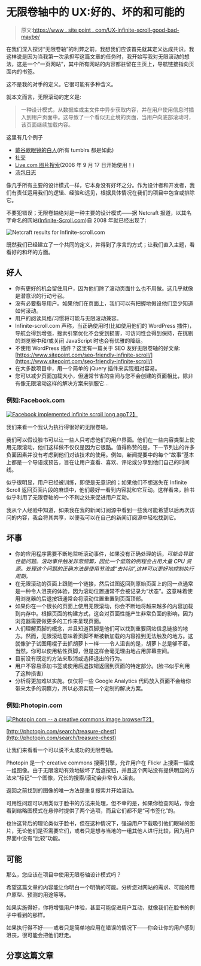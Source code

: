 # 无限卷轴中的 UX:好的、坏的和可能的

> 原文:[https://www . site point . com/UX-infinite-scroll-good-bad-maybe/](https://www.sitepoint.com/ux-infinite-scroll-good-bad-maybe/)

在我们深入探讨“无限卷轴”的利弊之前，我想我们应该首先就其定义达成共识。我这样说是因为当我第一次承担写这篇文章的任务时，我开始写我对无限滚动的想法，这是一个“一页网站”，其中所有网站的内容都驻留在主页上，导航链接指向页面内的书签。

这不是我的对手的定义。它很可能有多种含义。

就本文而言，无限滚动的定义是:

> 一种设计模式，从数据库或主文件中异步获取内容，并在用户使用信息时插入到用户页面中。这导致了一个看似无止境的页面，当用户向底部滚动时，该页面继续加载内容。

这里有几个例子

*   [戴谷歌眼镜的白人](http://whitemenwearinggoogleglass.tumblr.com/)(所有 tumblrs 都是如此)
*   [社交](http://socialthing.com/)
*   [Live.com 图片搜索](http://www.bing.com/images/search?q=Sitepoint&go=Submit&qs=n&form=QBIR&pq=sitepoint&sc=8-9&sp=-1&sk=)(2006 年 9 月 17 日开始使用！)
*   [汤包日志](http://www.soup.io/)

像几乎所有主要的设计模式一样，它本身没有好坏之分。作为设计者和开发者，我们有责任运用我们的逻辑、经验和远见，根据具体情况在我们的项目中包含或排除它。

不要犯错误；无限卷轴绝对是一种主要的设计模式——据 Netcraft 报道，以其名字命名的网站([Infinite-Scroll.com](http://www.infinite-scroll.com/))自 2008 年就已经出现了:

![Netcraft results for Infinite-scroll.com](../Images/74d933bc767d2683428df38ef4952f6c.png)

既然我们已经建立了一个共同的定义，并得到了序言的方式；让我们直入主题，看看好的和坏的方面。

## 好人

*   你有更好的机会留住用户，因为他们除了滚动页面什么也不用做。这几乎就像是潜意识的行动号召。
*   没有必要指导用户。如果他们在页面上，我们可以有把握地假设他们至少知道如何滚动。
*   用户的阅读风格/习惯将可能与无限滚动兼容。
*   Infinite-scroll.com 声称，当正确使用时(比如使用他们的 WordPress 插件)，导航会得到增强，搜索引擎优化不会受到损害，可访问性会得到保持，在挑剔的浏览器中和/或关闭 JavaScript 时也会有优雅的降级。
*   不使用 WordPress 插件？这里有一篇关于 SEO 友好无限卷轴的好文章:[https://www.sitepoint.com/seo-friendly-infinite-scroll/](https://www.sitepoint.com/seo-friendly-infinite-scroll/)
*   在大多数项目中，用一个简单的 jQuery 插件来实现相对容易。
*   您可以减少页面加载大小，但通常节省的空间与您不会创建的页面相比，除非有像无限滚动这样的解决方案来驯服它…

### 例如:Facebook.com

[![Facebook implemented infinite scroll long ago](../Images/0b98497cb969250fc567bf102189a5c7.png)T2】](http://Facebook.com/SitePoint)

我们来看一个我认为执行得很好的无限卷轴。

我们可以假设脸书可以让一些人只考虑他们的用户界面。他们在一些内容类型上使用无限滚动，他们这样做不仅仅是因为它很酷。值得称赞的是，下一节列出的许多负面因素并没有考虑到他们对该技术的使用。例如，新闻提要中的每个“故事”基本上都是一个导语或预告，旨在让用户查看、喜欢、评论或分享到他们自己的时间线。

似乎很明显，用户已经被训练，即使是无意识的；如果他们不想迷失在 Infinite Scroll 返回页面片段的麻烦中，他们最好一看到内容就和它互动。这样看来，脸书似乎利用了无限卷轴的一个不利之处来促进用户互动。

我从个人经验中知道，如果我在我的新闻订阅源中看到一些我可能希望以后再次访问的内容，我会将其共享，以便我可以在自己的新闻订阅源中轻松找到它。

## 坏事

*   你的应用程序需要不断地监听滚动事件，如果没有正确处理的话，*可能会导致性能问题。滚动事件触发非常频繁，因此一个低效的例程会占用大量 CPU 资源。处理这个问题的正确方法是使用节流或“去抖动”,这样可以更好地控制执行周期。*
*   在无限滚动的页面上跟随一个链接，然后试图返回到原始页面上的同一点通常是一种令人沮丧的体验，因为滚动位置通常不会被记录为“状态”。这意味着使用浏览器的后退按钮通常会将滚动位置重置到页面顶部。
*   如果你在一个很长的页面上使用无限滚动，你会不断地将越来越多的内容加载到内存中。根据页面的构建方式，这会对页面性能产生非常负面的影响，因为浏览器需要做更多的工作来呈现页面。
*   人们理解页脚的概念，并且知道页脚是他们可以找到重要网站信息链接的地方。然而，无限滚动意味着页脚不断被新加载的内容推到无法触及的地方。这就像驴子试图用棍子去抓胡萝卜一样——令人沮丧的是，胡萝卜总是够不着。当然，你可以使用粘性页脚，但是这样会毫无理由地占用屏幕空间。
*   目前没有既定的方法来取消或选择退出的行为。
*   用户不容易添加书签或使用后退按钮返回到页面的特定部分。(脸书似乎利用了这种损害)
*   分析将更加难以实施。仅仅将一些 Google Analytics 代码放入页面不会给你带来太多的洞察力，所以必须实现一个定制的解决方案。

### 例如:Photopin.com

[![Photopin.com -- a creative commons image browser ](../Images/98ed93c05379c61b2ff9c2a0b4227898.png)T2】](http://photopin.com/search/treasure-chest)

[http://photopin.com/search/treasure-chest](http://photopin.com/search/treasure-chest)

让我们来看看一个可以说不太成功的无限卷轴。

Photopin 是一个 creative commons 搜索引擎，允许用户在 Flickr 上搜索一幅或一组图像。由于无限滚动有效地破坏了后退按钮，并且这个网站没有提供明显的方法来“标记”一个图像，冗长的搜索/滚动会非常令人沮丧。

返回之前找到的图像的唯一方法是重复搜索并开始滚动。

可用性问题可以用类似于脸书的方法来处理，但不幸的是，如果你检查网站，你会看到缩略图模式在悬停时提供了两个选项，而且它们都不是“可书签化”的。

也许这背后的理论类似于脸书，但在这种情况下，强迫用户下载吸引他们眼球的图片，无论他们是否需要它们，或者只是想与当地的一组其他人进行比较，因为用户界面中没有“比较”功能。

## 可能

那么，您应该在项目中使用无限卷轴设计模式吗？

希望这篇文章的内容能让你明白一个明确的可能。分析您对网站的需求、可能的用户原型、预测的用途等等。

如果实施得好，你将增强用户体验，甚至可能促进用户互动，就像我们在脸书的例子中看到的那样。

如果执行得不好——或者只是简单地应用在错误的情况下——你会让你的用户感到沮丧，很可能会把他们赶走。

## 分享这篇文章